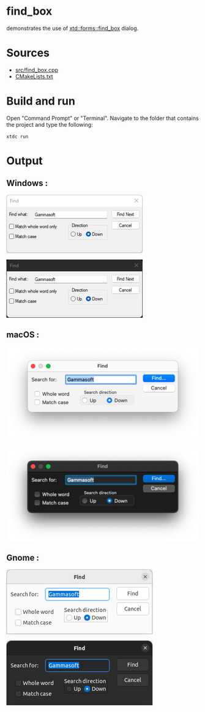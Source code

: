 # find_box

demonstrates the use of [xtd::forms::find_box](https://codedocs.xyz/gammasoft71/xtd/classxtd_1_1forms_1_1find__box.html) dialog.

# Sources

* [src/find_box.cpp](src/find_box.cpp)
* [CMakeLists.txt](CMakeLists.txt)

# Build and run

Open "Command Prompt" or "Terminal". Navigate to the folder that contains the project and type the following:

```shell
xtdc run
```

# Output

## Windows :

![Screenshot](../../../../docs/pictures/examples/find_box_w.png)

![Screenshot](../../../../docs/pictures/examples/find_box_wd.png)

## macOS :

![Screenshot](../../../../docs/pictures/examples/find_box_m.png)

![Screenshot](../../../../docs/pictures/examples/find_box_md.png)

## Gnome :

![Screenshot](../../../../docs/pictures/examples/find_box_g.png)

![Screenshot](../../../../docs/pictures/examples/find_box_gd.png)
